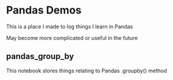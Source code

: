 # Pandas Demos

This is a place I made to log things I learn in Pandas

May become more complicated or useful in the future

## pandas_group_by

This notebook stores things relating to Pandas .groupby() method